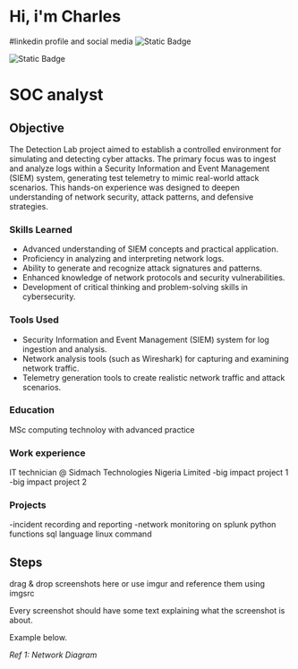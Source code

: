 # Hi, i'm Charles
#linkedin profile and social media 
![Static Badge](https://img.shields.io/badge/Charles%20Edosa-blue?style=plastic&logo=Linkedin&logoColor=blue&labelColor=white&color=blue&link=https%3A%2F%2Fwww.linkedin.com%2Fin%2Foverjoy%2F)

![Static Badge](https://img.shields.io/badge/overjoycharles-blue?style=flat-square&logo=twitter&logoColor=blue&labelColor=white&color=blue&link=https%3A%2F%2Ftwitter.com%2Foverjoycharles)

# SOC analyst

## Objective

The Detection Lab project aimed to establish a controlled environment for simulating and detecting cyber attacks. The primary focus was to ingest and analyze logs within a Security Information and Event Management (SIEM) system, generating test telemetry to mimic real-world attack scenarios. This hands-on experience was designed to deepen understanding of network security, attack patterns, and defensive strategies.


### Skills Learned

- Advanced understanding of SIEM concepts and practical application.
- Proficiency in analyzing and interpreting network logs.
- Ability to generate and recognize attack signatures and patterns.
- Enhanced knowledge of network protocols and security vulnerabilities.
- Development of critical thinking and problem-solving skills in cybersecurity.

### Tools Used

- Security Information and Event Management (SIEM) system for log ingestion and analysis.
- Network analysis tools (such as Wireshark) for capturing and examining network traffic.
- Telemetry generation tools to create realistic network traffic and attack scenarios.
  
### Education
MSc computing technoloy with advanced practice

### Work experience
IT technician @ Sidmach Technologies Nigeria Limited
-big impact project 1
-big impact project 2

### Projects
-incident recording and reporting
-network monitoring on splunk
python functions
sql language
linux command 

## Steps
drag & drop screenshots here or use imgur and reference them using imgsrc

Every screenshot should have some text explaining what the screenshot is about.

Example below.

*Ref 1: Network Diagram*
